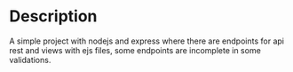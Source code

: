 # Description


A simple project with nodejs and express where there are endpoints for api rest and views with ejs files, some endpoints are incomplete in some validations.
